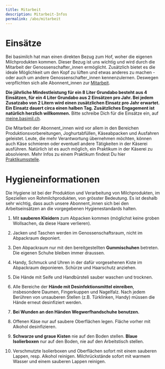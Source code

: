 ```yaml
---
title: Mitarbeit
description: Mitarbeit-Infos
permalink: /abo/mitarbeit
---
```


# Einsätze

Bei basimilch hat man einen direkten Bezug zum Hof, woher die eigenen Milchprodukten kommen.
Dieser Bezug ist uns wichtig und wird durch die Mitarbeit der Genossenschafter_innen
ermöglicht. Zusätzlich bietet es die ideale Möglichkeit um den Kopf zu lüften
und etwas anderes zu machen - oder auch um andere Genossenschafter_innen kennenzulernen.
Deswegen verpflichten sich alle Abonnent_innen zur [Mitarbeit](/genossenschaft/betriebsreglement/#mitarbeit).

**Die jährliche Mindestleistung für ein 8 Liter Grundabo besteht aus 4 Einsätzen, 
für ein 4 Liter Grundabo aus 2 Einsätzen pro Jahr. Bei jedem Zusatzabo von 2 Litern wird 
einen zusätzlichen Einsatz pro Jahr erwartet. Ein Einsatz dauert circa einen halben Tag. 
Zusätzliches Engagement ist natürlich herzlich willkommen.**
Bitte schreibe Dich für die Einsätze ein, auf [meine.basimil.ch](http://meine.basimil.ch).

Die Mitarbeit der Abonnent_innen wird vor allem in den Bereichen Produktionsvorbereitungen,
Joghurtabfüllen, Käseabpacken und Ausfahren geleistet. Leute, die mehr Verantwortung übernehmen
möchten, können auch Käse schmieren oder eventuell andere Tätigkeiten in der Käserei ausführen.
Natürlich ist es auch möglich, ein Praktikum in der Käserei zu absolvieren. Mehr Infos zu einem Praktikum findest Du hier [Praktikumsstelle](basimil.ch/praktikum).

# Hygieneinformationen

Die Hygiene ist bei der Produktion und Verarbeitung von Milchprodukten,
im Speziellen von Rohmilchprodukten, von grösster Bedeutung. Es ist deshalb sehr
wichtig, dass auch unsere Abonnent_innen sich bei den Arbeitseinsätzen an die
vorgegebenen Hygienestandards halten.

1. Mit **sauberen Kleidern** zum Abpacken kommen (möglichst keine groben Wollsachen,
da diese Haare verlieren).

1. Jacken und Taschen werden im Genossenschaftsraum, nicht im Abpackraum deponiert.

1. Den Abpackraum nur mit den bereitgestellten **Gummischuhen** betreten. Die eigenen
Schuhe bleiben immer draussen.

1. Handy, Schmuck und Uhren in der dafür vorgesehenen Kiste im Abpackraum
deponieren. Schürze und Haarschutz anziehen.

1. Die Hände mit Seife und Handbürsteli sauber waschen und trocknen.

1. Alle Bereiche der **Hände mit Desinfektionsmittel einreiben**, insbesondere
Daumen, Fingerkuppen und Nagelfalz. Nach jedem Berühren von unsauberen Stellen
(z.B. Türklinken, Handy) müssen die Hände erneut desinfiziert werden.

1. **Bei Wunden an den Händen Wegwerfhandschuhe benutzen.**

1. Offenen Käse nur auf saubere Oberflächen legen. Fläche vorher mit Alkohol
desinfizieren.

1. **Schwarze und graue Kisten** nie auf den Boden stellen. **Blaue Isolierboxen**
nur auf den Boden, nie auf den Arbeitstisch stellen.

1. Verschmutzte Isolierboxen und Oberflächen sofort mit einem sauberen Lappen,
resp. Alkohol reinigen. Milchrückstände sofort mit warmem Wasser und einem
sauberen Lappen reinigen.

